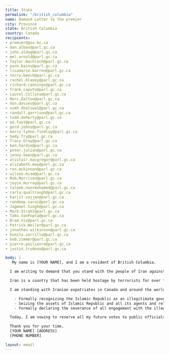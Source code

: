 ```yaml
---
title: State
permalink: "/british_columbia"
name: Demand Letter to the premier
city: Province
state: British Columbia
country: Canada
recipients:
- premier@gov.bc.ca
- dan.albas@parl.gc.ca
- john.aldag@parl.gc.ca
- mel.arnold@parl.gc.ca
- Taylor.Bachrach@parl.gc.ca
- parm.bains@parl.gc.ca
- lisamarie.barron@parl.gc.ca
- terry.beech@parl.gc.ca
- rachel.blaney@parl.gc.ca
- richard.cannings@parl.gc.ca
- frank.caputo@parl.gc.ca
- Laurel.Collins@parl.gc.ca
- Marc.Dalton@parl.gc.ca
- don.davies@parl.gc.ca
- sukh.dhaliwal@parl.gc.ca
- randall.garrison@parl.gc.ca
- todd.doherty@parl.gc.ca
- ed.fast@parl.gc.ca
- gord.johns@parl.gc.ca
- kerry-lynne.findlay@parl.gc.ca
- hedy.fry@parl.gc.ca
- Tracy.Gray@parl.gc.ca
- ken.hardie@parl.gc.ca
- peter.julian@parl.gc.ca
- jenny.kwan@parl.gc.ca
- alistair.macgregor@parl.gc.ca
- elizabeth.may@parl.gc.ca
- ron.mckinnon@parl.gc.ca
- wilson.miao@parl.gc.ca
- Rob.Morrison@parl.gc.ca
- joyce.murray@parl.gc.ca
- taleeb.noormohamed@parl.gc.ca
- carla.qualtrough@parl.gc.ca
- harjit.sajjan@parl.gc.ca
- randeep.sarai@parl.gc.ca
- Jagmeet.Singh@parl.gc.ca
- Mark.Strahl@parl.gc.ca
- Tako.VanPopta@parl.gc.ca
- Brad.Vis@parl.gc.ca
- Patrick.Weiler@parl.gc.ca
- jonathan.wilkinson@parl.gc.ca
- bonita.zarrillo@parl.gc.ca
- bob.zimmer@parl.gc.ca
- pierre.poilievre@parl.gc.ca
- justin.trudeau@parl.gc.ca

body: |
   My name is [YOUR NAME], and I am a resident of British Columbia.

  I am writing to demand that you stand with the people of Iran against the regime of the Islamic Republic. In the past, Western governments have paid lip service to solidarity with the people of Iran, but in the next breath, they have allowed regime officials to immigrate to western countries with millions of dollars of stolen money to live lives of luxury; they have, directly or indirectly through intermediaries, made deals with the Islamic Republic that have led to its sustenance.

  Iran is a country that has been held hostage by terrorists for over four decades. This regime is the number one state sponsor of terrorism in the Middle East. They have shot down passenger planes as a political maneuver. They regularly use torture and sadism as a means to maintain their grip on power. It is an outrage that all members of the regime apparatus are not recognized as terrorists, that deals continue to be made with them via backchannels, and that the support for the brave people of Iran has stopped at mere statements.

  I am standing with Iranian expatriates in Canada and around the world and with the millions of Iranians who are bravely facing this regime on their streets.  I demand that yourself and our provincial & federal governments meaningfully do the same by:

    - Formally recognizing the Islamic Republic as an illegitimate government and the Islamic Revolutionary Guard Corps as a terrorist organization, 
    - Seizing the assets of Islamic Republic and all its agents and releasing them only to a legitimate government of Iran,
    - Formally declaring the severance of all engagement with the illegitimate regime.

  Today, I am vowing to reserve all my future votes to public officials and parties who stand with the brave people of Iran, regardless of all other considerations.

  Thank you for your time,
  [YOUR NAME] [ADDRESS]
  [PHONE NUMBER]

layout: email
---
```


